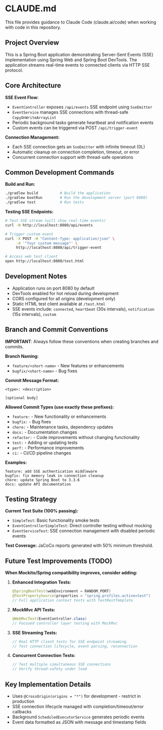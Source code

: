 # CLAUDE.md

This file provides guidance to Claude Code (claude.ai/code) when working with code in this repository.

## Project Overview

This is a Spring Boot application demonstrating Server-Sent Events (SSE) implementation using Spring Web and Spring Boot DevTools. The application streams real-time events to connected clients via HTTP SSE protocol.

## Core Architecture

**SSE Event Flow:**
- `EventController` exposes `/api/events` SSE endpoint using `SseEmitter`
- `EventService` manages SSE connections with thread-safe `CopyOnWriteArrayList`
- Periodic background tasks generate heartbeat and notification events
- Custom events can be triggered via POST `/api/trigger-event`

**Connection Management:**
- Each SSE connection gets an `SseEmitter` with infinite timeout (0L)
- Automatic cleanup on connection completion, timeout, or error
- Concurrent connection support with thread-safe operations

## Common Development Commands

**Build and Run:**
```bash
./gradlew build          # Build the application
./gradlew bootRun        # Run the development server (port 8080)
./gradlew test           # Run tests
```

**Testing SSE Endpoints:**
```bash
# Test SSE stream (will show real-time events)
curl -N http://localhost:8080/api/events

# Trigger custom event
curl -X POST -H "Content-Type: application/json" \
     -d '"Your custom message"' \
     http://localhost:8080/api/trigger-event

# Access web test client
open http://localhost:8080/test.html
```

## Development Notes

- Application runs on port 8080 by default
- DevTools enabled for hot reload during development
- CORS configured for all origins (development only)
- Static HTML test client available at `/test.html`
- SSE events include: `connected`, `heartbeat` (30s intervals), `notification` (15s intervals), `custom`

## Branch and Commit Conventions

**IMPORTANT**: Always follow these conventions when creating branches and commits.

**Branch Naming:**
- `feature/<short-name>` - New features or enhancements
- `bugfix/<short-name>` - Bug fixes

**Commit Message Format:**
```
<type>: <description>

[optional body]
```

**Allowed Commit Types (use exactly these prefixes):**
- `feature:` - New functionality or enhancements
- `bugfix:` - Bug fixes
- `chore:` - Maintenance tasks, dependency updates
- `docs:` - Documentation changes
- `refactor:` - Code improvements without changing functionality
- `test:` - Adding or updating tests
- `perf:` - Performance improvements
- `ci:` - CI/CD pipeline changes

**Examples:**
```
feature: add SSE authentication middleware
bugfix: fix memory leak in connection cleanup
chore: update Spring Boot to 3.3.6
docs: update API documentation
```

## Testing Strategy

**Current Test Suite (100% passing):**
- `SimpleTest`: Basic functionality smoke tests
- `EventControllerSimpleTest`: Direct controller testing without mocking
- `EventServiceTest`: SSE connection management with disabled periodic events

**Test Coverage:** JaCoCo reports generated with 50% minimum threshold.

## Future Test Improvements (TODO)

**When Mockito/Spring compatibility improves, consider adding:**

1. **Enhanced Integration Tests:**
   ```java
   @SpringBootTest(webEnvironment = RANDOM_PORT)
   @TestPropertySource(properties = "spring.profiles.active=test")
   // Full application context tests with TestRestTemplate
   ```

2. **MockMvc API Tests:**
   ```java
   @WebMvcTest(EventController.class)
   // Focused controller layer testing with MockMvc
   ```

3. **SSE Streaming Tests:**
   ```java
   // Real HTTP client tests for SSE endpoint streaming
   // Test connection lifecycle, event parsing, reconnection
   ```

4. **Concurrent Connection Tests:**
   ```java
   // Test multiple simultaneous SSE connections
   // Verify thread-safety under load
   ```

## Key Implementation Details

- Uses `@CrossOrigin(origins = "*")` for development - restrict in production
- SSE connection lifecycle managed with completion/timeout/error callbacks  
- Background `ScheduledExecutorService` generates periodic events
- Event data formatted as JSON with message and timestamp fields
